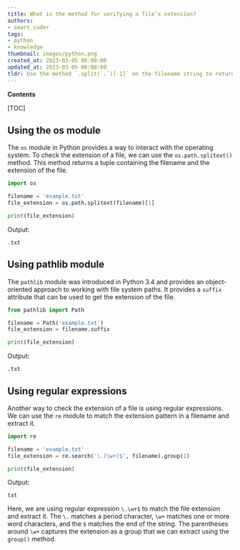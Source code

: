 ```yaml
---
title: What is the method for verifying a file's extension?
authors:
- smart_coder
tags:
- python
- knowledge
thumbnail: images/python.png
created_at: 2023-03-05 00:00:00
updated_at: 2023-03-05 00:00:00
tldr: Use the method `.split(`.`)[-1]` on the filename string to return the extension.
---
```


**Contents**

[TOC]

## Using the os module

The `os` module in Python provides a way to interact with the operating system. To check the extension of a file, we can use the `os.path.splitext()` method. This method returns a tuple containing the filename and the extension of the file.

```python
import os

filename = 'example.txt'
file_extension = os.path.splitext(filename)[1]

print(file_extension)
```
Output:
```
.txt
```

## Using pathlib module

The `pathlib` module was introduced in Python 3.4 and provides an object-oriented approach to working with file system paths. It provides a `suffix` attribute that can be used to get the extension of the file.

```python
from pathlib import Path

filename = Path('example.txt')
file_extension = filename.suffix

print(file_extension)
```
Output:
```
.txt
```

## Using regular expressions

Another way to check the extension of a file is using regular expressions. We can use the `re` module to match the extension pattern in a filename and extract it.

```python
import re

filename = 'example.txt'
file_extension = re.search('\.(\w+)$', filename).group(1)

print(file_extension)
```
Output:
```
txt
```
Here, we are using regular expression `\.\w+$` to match the file extension and extract it. The `\.` matches a period character, `\w+` matches one or more word characters, and the `$` matches the end of the string. The parentheses around `\w+` captures the extension as a group that we can extract using the `group()` method.
